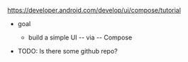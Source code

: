 https://developer.android.com/develop/ui/compose/tutorial

* goal
  * build a simple UI -- via -- Compose

* TODO: Is there some github repo?
